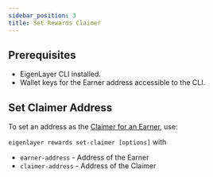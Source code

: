 ```yaml
---
sidebar_position: 3
title: Set Rewards Claimer
---
```


## Prerequisites

* EigenLayer CLI installed.
* Wallet keys for the Earner address accessible to the CLI.

## Set Claimer Address

To set an address as the [Claimer for an Earner](../../../eigenlayer/concepts/rewards/earners-claimers-recipients.md), use:

`eigenlayer rewards set-claimer [options]` with 

* `earner-address` - Address of the Earner
* `claimer-address` - Address of the Claimer